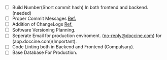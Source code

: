 
- [ ] Build Number(Short commit hash) In both frontend and backend.  (needed)
- [ ] Proper Commit Messages [Ref.](https://www.conventionalcommits.org/en/v1.0.0/) 
- [ ] Addition of ChangeLogs [Ref.](https://keepachangelog.com/en/1.0.0/)
- [ ] Software Versioning Planning.
- [ ] Seperate Email for production enviroment. (no-reply@doccine.com) for (app.doccine.com)(Important).
- [ ] Code Linting both in Backend and Frontend (Compulsary).
- [ ] Base Database For Production.
